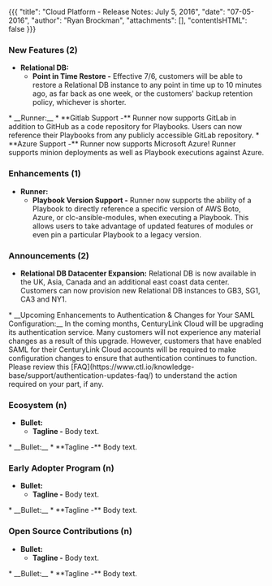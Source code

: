 {{{
"title": "Cloud Platform - Release Notes: July 5, 2016",
"date": "07-05-2016",
"author": "Ryan Brockman",
"attachments": [],
"contentIsHTML": false
}}}


### New Features (2)
* __Relational DB:__
	* **Point in Time Restore -** Effective 7/6, customers will be able to restore a Relational DB instance to any point in time up to 10 minutes ago, as far back as one week, or the customers' backup retention policy, whichever is shorter.  
<p>
* __Runner:__
	* **Gitlab Support -** Runner now supports GitLab in addition to GitHub as a code repository for Playbooks. Users can now reference their Playbooks from any publicly accessible GitLab repository.
	* **Azure Support -** Runner now supports Microsoft Azure! Runner supports minion deployments as well as Playbook executions against Azure.


### Enhancements (1)
* __Runner:__
	* **Playbook Version Support -** Runner now supports the ability of a Playbook to directly reference a specific version of AWS Boto, Azure, or clc-ansible-modules, when executing a Playbook. This allows users to take advantage of updated features of modules or even pin a particular Playbook to a legacy version.


### Announcements (2)
* __Relational DB Datacenter Expansion:__  Relational DB is now available in the UK, Asia, Canada and an additional east coast data center.  Customers can now provision new Relational DB instances to GB3, SG1, CA3 and NY1.
<p>
* __Upcoming Enhancements to Authentication & Changes for Your SAML Configuration:__ In the coming months, CenturyLink Cloud will be upgrading its authentication service. Many customers will not experience any material changes as a result of this upgrade. However, customers that have enabled SAML for their CenturyLink Cloud accounts will be required to make configuration changes to ensure that authentication continues to function.  Please review this [FAQ](https://www.ctl.io/knowledge-base/support/authentication-updates-faq/)  to understand the action required on your part, if any.

### Ecosystem (n)
* __Bullet:__
	* **Tagline -** Body text.  
<p>
* __Bullet:__
	* **Tagline -** Body text.
	
### Early Adopter Program (n)
* __Bullet:__
	* **Tagline -** Body text.  
<p>
* __Bullet:__
	* **Tagline -** Body text.
	
### Open Source Contributions (n)
* __Bullet:__
	* **Tagline -** Body text.  
<p>
* __Bullet:__
	* **Tagline -** Body text.